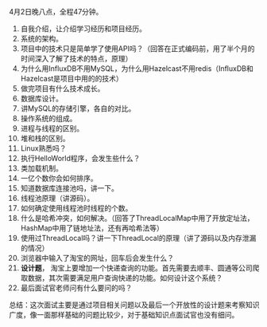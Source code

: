 4月2日晚八点，全程47分钟。
  
1. 自我介绍，让介绍学习经历和项目经历。
2. 系统的架构。
3. 项目中的技术只是简单学了使用API吗？（回答在正式编码前，用了半个月的时间深入了解了技术的特点，原理）
4. 为什么用InfluxDB不用MySQL，为什么用Hazelcast不用redis（InfluxDB和Hazelcast是项目中用的的技术）
5. 做完项目有什么技术成长。
6. 数据库设计。
7. 讲MySQL的存储引擎，各自的对比。
7. 操作系统的组成。
8. 进程与线程的区别。
9. 堆和栈的区别。
9. Linux熟悉吗？
10. 执行HelloWorld程序，会发生些什么？
11. 类加载机制。
9. 一亿个数你会如何排序。
10. 知道数据库连接池吗，讲一下。
11. 线程池原理（讲源码）。
12. 如何确定使用线程池时线程的个数。
13. 什么是哈希冲突，如何解决。（回答了ThreadLocalMap中用了开放定址法，HashMap中用了链地址法，还有再哈希法等）
14. 使用过ThreadLocal吗？讲一下ThreadLocal的原理（讲了源码以及内存泄漏的情况）
15. 浏览器中输入了淘宝的网址，回车后会发生什么？
17. **设计题**，  淘宝上要增加一个快递查询的功能。首先需要去顺丰、圆通等公司爬取数据，其次需要满足用户查询快递的功能。如何设计这个系统？  
19. 最后面试官老师问有什么要问的吗？
   
总结：这次面试主要是通过项目相关问题以及最后一个开放性的设计题来考察知识广度，像一面那样基础的问题比较少，对于基础知识点面试官也没有细问。